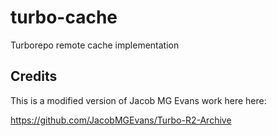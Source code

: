 # turbo-cache

Turborepo remote cache implementation

## Credits

This is a modified version of Jacob MG Evans work here here:

https://github.com/JacobMGEvans/Turbo-R2-Archive
